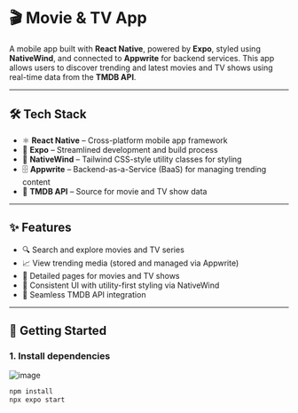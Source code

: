 # 🎬 Movie & TV App

A mobile app built with **React Native**, powered by **Expo**, styled using **NativeWind**, and connected to **Appwrite** for backend services. This app allows users to discover trending and latest movies and TV shows using real-time data from the **TMDB API**.

---

## 🛠 Tech Stack

- ⚛️ **React Native** – Cross-platform mobile app framework  
- 🚀 **Expo** – Streamlined development and build process  
- 🎨 **NativeWind** – Tailwind CSS-style utility classes for styling  
- 🗄️ **Appwrite** – Backend-as-a-Service (BaaS) for managing trending content  
- 🎥 **TMDB API** – Source for movie and TV show data  

---

## ✨ Features

- 🔍 Search and explore movies and TV series  
- 📈 View trending media (stored and managed via Appwrite)  
- 📄 Detailed pages for movies and TV shows  
- 💅 Consistent UI with utility-first styling via NativeWind  
- 🔌 Seamless TMDB API integration  

---

## 🚀 Getting Started

### 1. Install dependencies

![image](https://github.com/user-attachments/assets/eeffea56-e187-43ae-9f95-2c54b026d437)


```bash
npm install
npx expo start
